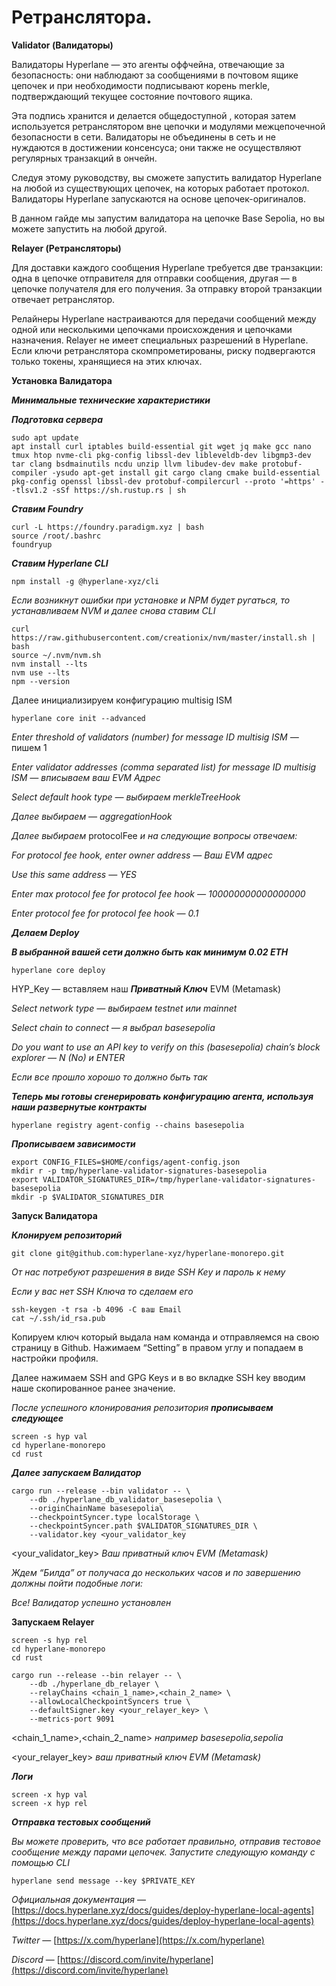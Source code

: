 # Ретранслятора.



**Validator (Валидаторы)**

Валидаторы Hyperlane — это агенты оффчейна, отвечающие за безопасность: они наблюдают за сообщениями в почтовом ящике цепочек и при необходимости подписывают корень merkle, подтверждающий текущее состояние почтового ящика.

Эта подпись хранится и делается общедоступной , которая затем используется ретранслятором вне цепочки и модулями межцепочечной безопасности в сети. Валидаторы не объединены в сеть и не нуждаются в достижении консенсуса; они также не осуществляют регулярных транзакций в ончейн.

Следуя этому руководству, вы сможете запустить валидатор Hyperlane на любой из существующих цепочек, на которых работает протокол. Валидаторы Hyperlane запускаются на основе цепочек-оригиналов.

В данном гайде мы запустим валидатора на цепочке Base Sepolia, но вы можете запустить на любой другой.

**Relayer (Ретрансляторы)**

Для доставки каждого сообщения Hyperlane требуется две транзакции: одна в цепочке отправителя для отправки сообщения, другая — в цепочке получателя для его получения. За отправку второй транзакции отвечает ретранслятор.

Релайнеры Hyperlane настраиваются для передачи сообщений между одной или несколькими цепочками происхождения и цепочками назначения. Relayer не имеет специальных разрешений в Hyperlane. Если ключи ретранслятора скомпрометированы, риску подвергаются только токены, хранящиеся на этих ключах.

**Установка Валидатора**

_**Минимальные технические характеристики**_

_**Подготовка сервера**_

```
sudo apt update
apt install curl iptables build-essential git wget jq make gcc nano tmux htop nvme-cli pkg-config libssl-dev libleveldb-dev libgmp3-dev tar clang bsdmainutils ncdu unzip llvm libudev-dev make protobuf-compiler -ysudo apt-get install git cargo clang cmake build-essential pkg-config openssl libssl-dev protobuf-compilercurl --proto '=https' --tlsv1.2 -sSf https://sh.rustup.rs | sh
```

_**Ставим Foundry**_

```
curl -L https://foundry.paradigm.xyz | bash
source /root/.bashrc
foundryup
```

_**Ставим Hyperlane CLI**_

```
npm install -g @hyperlane-xyz/cli
```

_Если возникнут ошибки при установке и NPM будет ругаться, то устанавливаем NVM и далее снова ставим CLI_

```
curl https://raw.githubusercontent.com/creationix/nvm/master/install.sh | bash
source ~/.nvm/nvm.sh
nvm install --lts
nvm use --lts
npm --version
```

Далее инициализируем конфигурацию multisig ISM

```
hyperlane core init --advanced
```

_Enter threshold of validators (number) for message ID multisig ISM —_ пишем 1

_Enter validator addresses (comma separated list) for message ID multisig ISM — вписываем ваш EVM Адрес_

_Select default hook type — выбираем merkleTreeHook_

_Далее выбираем — aggregationHook_

_Далее выбираем_ protocolFee _и на следующие вопросы отвечаем:_

_For protocol fee hook, enter owner address — Ваш EVM адрес_

_Use this same address — YES_

_Enter max protocol fee for protocol fee hook — 100000000000000000_

_Enter protocol fee for protocol fee hook — 0.1_

_**Делаем Deploy**_

_**В выбранной вашей сети должно быть как минимум 0.02 ETH**_

```
hyperlane core deploy
```

HYP\_Key — вставляем наш _**Приватный Ключ**_ EVM (Metamask)

_Select network type — выбираем testnet или mainnet_

_Select chain to connect — я выбрал basesepolia_

_Do you want to use an API key to verify on this (basesepolia) chain’s block explorer — N (No) и ENTER_

_Если все прошло хорошо то должно быть так_

_**Теперь мы готовы сгенерировать конфигурацию агента, используя наши развернутые контракты**_

```
hyperlane registry agent-config --chains basesepolia
```

_**Прописываем зависимости**_

```
export CONFIG_FILES=$HOME/configs/agent-config.json
mkdir r -p tmp/hyperlane-validator-signatures-basesepolia
export VALIDATOR_SIGNATURES_DIR=/tmp/hyperlane-validator-signatures-basesepolia
mkdir -p $VALIDATOR_SIGNATURES_DIR
```

**Запуск Валидатора**

_**Клонируем репозиторий**_

```
git clone git@github.com:hyperlane-xyz/hyperlane-monorepo.git
```

_От нас потребуют разрешения в виде SSH Key и пароль к нему_

_Если у вас нет SSH Ключа то сделаем его_

```
ssh-keygen -t rsa -b 4096 -C ваш Email
cat ~/.ssh/id_rsa.pub
```

Копируем ключ который выдала нам команда и отправляемся на свою страницу в Github. Нажимаем “Setting” в правом углу и попадаем в настройки профиля.

Далее нажимаем SSH and GPG Keys и в во вкладке SSH key вводим наше скопированное ранее значение.

_После успешного клонирования репозитория **прописываем следующее**_

```
screen -s hyp val
cd hyperlane-monorepo
cd rust
```

_**Далее запускаем Валидатор**_

```
cargo run --release --bin validator -- \
    --db ./hyperlane_db_validator_basesepolia \
    --originChainName basesepolia\
    --checkpointSyncer.type localStorage \
    --checkpointSyncer.path $VALIDATOR_SIGNATURES_DIR \
    --validator.key <your_validator_key
```

\<your\_validator\_key> _Ваш приватный ключ EVM (Metamask)_

_Ждем “Билда” от получаса до нескольких часов и по завершению должны пойти подобные логи:_

_Все! Валидатор успешно установлен_

**Запускаем Relayer**

```
screen -s hyp rel
cd hyperlane-monorepo
cd rust
```

```
cargo run --release --bin relayer -- \
    --db ./hyperlane_db_relayer \
    --relayChains <chain_1_name>,<chain_2_name> \
    --allowLocalCheckpointSyncers true \
    --defaultSigner.key <your_relayer_key> \
    --metrics-port 9091
```

\<chain\_1\_name>,\<chain\_2\_name> _например basesepolia,sepolia_

\<your\_relayer\_key> _ваш приватный ключ EVM (Metamask)_

_**Логи**_

```
screen -x hyp val
screen -x hyp rel
```

_**Отправка тестовых сообщений**_

_Вы можете проверить, что все работает правильно, отправив тестовое сообщение между парами цепочек. Запустите следующую команду с помощью CLI_

```
hyperlane send message --key $PRIVATE_KEY
```

_Официальная документация_ — [https://docs.hyperlane.xyz/docs/guides/deploy-hyperlane-local-agents](https://docs.hyperlane.xyz/docs/guides/deploy-hyperlane-local-agents)

_Twitter_ — [https://x.com/hyperlane](https://x.com/hyperlane)

_Discord_ — [https://discord.com/invite/hyperlane](https://discord.com/invite/hyperlane)
